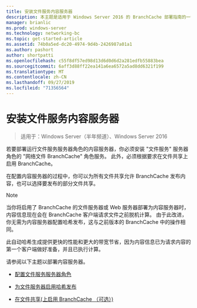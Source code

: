 ```yaml
---
title: 安装文件服务内容服务器
description: 本主题是适用于 Windows Server 2016 的 BranchCache 部署指南的一部分，它演示了如何在分布式和托管缓存模式下部署 BranchCache，以优化分支机构中的 WAN 带宽使用情况
manager: brianlic
ms.prod: windows-server
ms.technology: networking-bc
ms.topic: get-started-article
ms.assetid: 74b0a5ed-dc20-4974-9d4b-2426987a01a1
ms.author: pashort
author: shortpatti
ms.openlocfilehash: c55f8df57ed98d13d6d0d6d2a281edfb55883bea
ms.sourcegitcommit: 6aff3d88ff22ea141a6ea6572a5ad8dd6321f199
ms.translationtype: MT
ms.contentlocale: zh-CN
ms.lasthandoff: 09/27/2019
ms.locfileid: "71356564"
---
```

# <a name="install-file-services-content-servers"></a>安装文件服务内容服务器

>适用于：Windows Server（半年频道）、Windows Server 2016

若要部署运行文件服务服务器角色的内容服务器，你必须安装 "文件服务" 服务器角色的 "网络文件 BranchCache" 角色服务。 此外，必须根据要求在文件共享上启用 BranchCache。  
  
在配置内容服务器的过程中，你可以为所有文件共享允许 BranchCache 发布内容，也可以选择要发布的部分文件共享。  
  
> [!NOTE]  
> 当你将启用了 BranchCache 的文件服务器或 Web 服务器部署为内容服务器时，内容信息现在会在 BranchCache 客户端请求文件之前脱机计算。 由于此改进，你无需为内容服务器配置哈希发布，这与之前版本的 BranchCache 中的操作相同。  
>   
> 此自动哈希生成提供更快的性能和更大的带宽节省，因为内容信息已为请求内容的第一个客户端做好准备，并且已执行计算。  
  
请参阅以下主题以部署内容服务器。  
  
-   [配置文件服务服务器角色](../../branchcache/deploy/Configure-the-File-Services-server-role.md)  
  
-   [为文件服务器启用哈希发布](../../branchcache/deploy/Enable-Hash-Publication-for-File-Servers.md)  
  
-   [在文件共享&#40;上启用 BranchCache （可选）&#41;](../../branchcache/deploy/enable-bc-on-file-share.md)  
  


